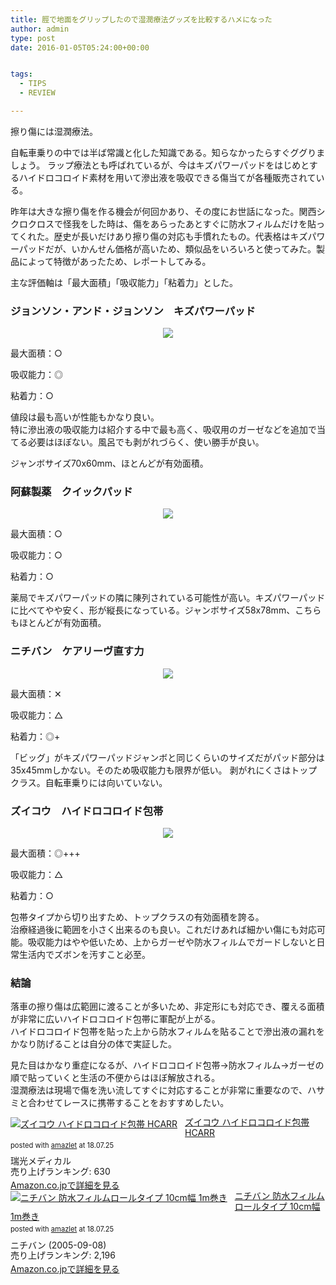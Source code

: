 ```yaml
---
title: 脛で地面をグリップしたので湿潤療法グッズを比較するハメになった
author: admin
type: post
date: 2016-01-05T05:24:00+00:00


tags:
  - TIPS
  - REVIEW

---
```

擦り傷には湿潤療法。

自転車乗りの中では半ば常識と化した知識である。知らなかったらすぐググりましょう。
ラップ療法とも呼ばれているが、今はキズパワーパッドをはじめとするハイドロコロイド素材を用いて滲出液を吸収できる傷当てが各種販売されている。

昨年は大きな擦り傷を作る機会が何回かあり、その度にお世話になった。関西シクロクロスで怪我をした時は、傷をあらったあとすぐに防水フィルムだけを貼ってくれた。歴史が長いだけあり擦り傷の対応も手慣れたもの。代表格はキズパワーパッドだが、いかんせん価格が高いため、類似品をいろいろと使ってみた。製品によって特徴があったため、レポートしてみる。

主な評価軸は「最大面積」「吸収能力」「粘着力」とした。

### ジョンソン・アンド・ジョンソン　キズパワーパッド

<div class="separator" style="clear: both; text-align: center;">
  <a href="http://www.amazon.co.jp/gp/product/B001TDM0Q4/ref=as_li_ss_il?ie=UTF8&camp=247&creative=7399&creativeASIN=B001TDM0Q4&linkCode=as2&tag=gensobunya-22" rel="nofollow"><img border="0" src="https://images-fe.ssl-images-amazon.com/images/I/51%2B753lbVFL._SL250_.jpg" /><img alt="" border="0" src="https://images-fe.ssl-images-amazon.com/images/I/51%2B753lbVFL._SL250_.jpg" height="1" style="border: none !important; margin: 0px !important;" width="1" /></a>
</div>

最大面積：○

吸収能力：◎

粘着力：○

値段は最も高いが性能もかなり良い。\
特に滲出液の吸収能力は紹介する中で最も高く、吸収用のガーゼなどを追加で当てる必要はほぼない。風呂でも剥がれづらく、使い勝手が良い。

ジャンボサイズ70x60mm、ほとんどが有効面積。



### 阿蘇製薬　クイックパッド

<div class="separator" style="clear: both; text-align: center;">
  <a href="https://images-fe.ssl-images-amazon.com/images/I/51i7bns68PL._SL250_.jpg" rel="nofollow"><img border="0" src="https://images-fe.ssl-images-amazon.com/images/I/51i7bns68PL._SL250_.jpg" /><img alt="" border="0" src="https://ir-jp.amazon-adsystem.com/e/ir?t=gensobunya-22&l=as2&o=9&a=B008HZTCCC" height="1" style="border: none !important; margin: 0px !important;" width="1" /></a>
</div>

最大面積：○

吸収能力：○

粘着力：○

薬局でキズパワーパッドの隣に陳列されている可能性が高い。キズパワーパッドに比べてやや安く、形が縦長になっている。ジャンボサイズ58x78mm、こちらもほとんどが有効面積。


### ニチバン　ケアリーヴ直す力

<div class="separator" style="clear: both; text-align: center;">
  <a href="http://www.amazon.co.jp/gp/product/B007QPAXV8/ref=as_li_ss_il?ie=UTF8&camp=247&creative=7399&creativeASIN=B007QPAXV8&linkCode=as2&tag=gensobunya-22" rel="nofollow"><img border="0" src="https://images-fe.ssl-images-amazon.com/images/I/512hYOl7Y1L._SL250_.jpg" /><img alt="" border="0" src="https://images-fe.ssl-images-amazon.com/images/I/512hYOl7Y1L._SL250_.jpg" height="1" style="border: none !important; margin: 0px !important;" width="1" /></a>
</div>

最大面積：✕　

吸収能力：△

粘着力：◎+


  「ビッグ」がキズパワーパッドジャンボと同じくらいのサイズだがパッド部分は35x45mmしかない。そのため吸収能力も限界が低い。
  剥がれにくさはトップクラス。自転車乗りには向いていない。


### ズイコウ　ハイドロコロイド包帯

<div class="separator" style="clear: both; text-align: center;">
  <a href="http://www.amazon.co.jp/gp/product/B00C4JYKIS/ref=as_li_ss_il?ie=UTF8&camp=247&creative=7399&creativeASIN=B00C4JYKIS&linkCode=as2&tag=gensobunya-22" rel="nofollow"><img border="0" src="https://images-fe.ssl-images-amazon.com/images/I/512Cs20fjAL._SL250_.jpg" /><img alt="" border="0" src="https://images-fe.ssl-images-amazon.com/images/I/512Cs20fjAL._SL250_.jpg" height="1" style="border: none !important; margin: 0px !important;" width="1" /></a>
</div>

最大面積：◎+++

吸収能力：△

粘着力：○

包帯タイプから切り出すため、トップクラスの有効面積を誇る。\
治療経過後に範囲を小さく出来るのも良い。これだけあれば細かい傷にも対応可能。吸収能力はやや低いため、上からガーゼや防水フィルムでガードしないと日常生活内でズボンを汚すこと必至。



### 結論

落車の擦り傷は広範囲に渡ることが多いため、非定形にも対応でき、覆える面積が非常に広いハイドロコロイド包帯に軍配が上がる。\
ハイドロコロイド包帯を貼った上から防水フィルムを貼ることで滲出液の漏れをかなり防げることは自分の体で実証した。

見た目はかなり重症になるが、ハイドロコロイド包帯→防水フィルム→ガーゼの順で貼っていくと生活の不便からはほぼ解放される。\
湿潤療法は現場で傷を洗い流してすぐに対応することが非常に重要なので、ハサミと合わせてレースに携帯することをおすすめしたい。

<div class="amazlet-box" style="margin-bottom:0px;"><div class="amazlet-image" style="float:left;margin:0px 12px 1px 0px;"><a href="http://www.amazon.co.jp/exec/obidos/ASIN/B00C4JYKIS/gensobunya-22/ref=nosim/" name="amazletlink" target="_blank"><img src="https://images-fe.ssl-images-amazon.com/images/I/512Cs20fjAL._SL160_.jpg" alt="ズイコウ ハイドロコロイド包帯 HCARR" style="border: none;" /></a></div><div class="amazlet-info" style="line-height:120%; margin-bottom: 10px"><div class="amazlet-name" style="margin-bottom:10px;line-height:120%"><a href="http://www.amazon.co.jp/exec/obidos/ASIN/B00C4JYKIS/gensobunya-22/ref=nosim/" name="amazletlink" target="_blank">ズイコウ ハイドロコロイド包帯 HCARR</a><div class="amazlet-powered-date" style="font-size:80%;margin-top:5px;line-height:120%">posted with <a href="http://www.amazlet.com/" title="amazlet" target="_blank">amazlet</a> at 18.07.25</div></div><div class="amazlet-detail">瑞光メディカル <br />売り上げランキング: 630<br /></div><div class="amazlet-sub-info" style="float: left;"><div class="amazlet-link" style="margin-top: 5px"><a href="http://www.amazon.co.jp/exec/obidos/ASIN/B00C4JYKIS/gensobunya-22/ref=nosim/" name="amazletlink" target="_blank">Amazon.co.jpで詳細を見る</a></div></div></div><div class="amazlet-footer" style="clear: left"></div></div>

<div class="amazlet-box" style="margin-bottom:0px;"><div class="amazlet-image" style="float:left;margin:0px 12px 1px 0px;"><a href="http://www.amazon.co.jp/exec/obidos/ASIN/B000FQ4YJC/gensobunya-22/ref=nosim/" name="amazletlink" target="_blank"><img src="https://images-fe.ssl-images-amazon.com/images/I/51wiBTZoMeL._SL160_.jpg" alt="ニチバン 防水フィルムロールタイプ 10cm幅 1m巻き" style="border: none;" /></a></div><div class="amazlet-info" style="line-height:120%; margin-bottom: 10px"><div class="amazlet-name" style="margin-bottom:10px;line-height:120%"><a href="http://www.amazon.co.jp/exec/obidos/ASIN/B000FQ4YJC/gensobunya-22/ref=nosim/" name="amazletlink" target="_blank">ニチバン 防水フィルムロールタイプ 10cm幅 1m巻き</a><div class="amazlet-powered-date" style="font-size:80%;margin-top:5px;line-height:120%">posted with <a href="http://www.amazlet.com/" title="amazlet" target="_blank">amazlet</a> at 18.07.25</div></div><div class="amazlet-detail">ニチバン (2005-09-08)<br />売り上げランキング: 2,196<br /></div><div class="amazlet-sub-info" style="float: left;"><div class="amazlet-link" style="margin-top: 5px"><a href="http://www.amazon.co.jp/exec/obidos/ASIN/B000FQ4YJC/gensobunya-22/ref=nosim/" name="amazletlink" target="_blank">Amazon.co.jpで詳細を見る</a></div></div></div><div class="amazlet-footer" style="clear: left"></div></div>
